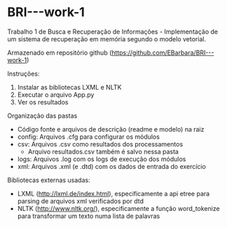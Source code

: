 # BRI---work-1
Trabalho 1 de Busca e Recuperação de Informações - Implementação de um sistema de recuperação em memória segundo o modelo vetorial.

Armazenado em repositório github (https://github.com/EBarbara/BRI---work-1)

Instruções:
1. Instalar as bibliotecas LXML e NLTK
1. Executar o arquivo App.py
2. Ver os resultados

Organização das pastas
- Código fonte e arquivos de descrição (readme e modelo) na raiz
- config: Arquivos .cfg para configurar os módulos
- csv: Arquivos .csv como resultados dos processamentos
  - Arquivo resultados.csv também é salvo nessa pasta
- logs: Arquivos .log com os logs de execução dos módulos
- xml: Arquivos .xml (e .dtd) com os dados de entrada do exercício

Bibliotecas externas usadas:
- LXML (http://lxml.de/index.html), especificamente a api etree para parsing de arquivos xml verificados por dtd
- NLTK (http://www.nltk.org/), especificamente a função word_tokenize para transformar um texto numa lista de palavras
